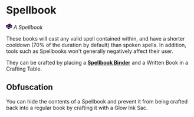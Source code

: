 # Spellbook

![Spellbook Icon](../../common/src/main/resources/assets/scriptor/textures/item/tome_t4.png)
*A Spellbook*

These books will cast any valid spell contained within, and have a shorter
cooldown (70% of the duration by default) than spoken spells. In addition,
tools such as Spellbooks won't generally negatively affect their user.

They can be crafted by placing a **[Spellbook Binder](spellbook-binder.md)** and
a Written Book in a Crafting Table.

## Obfuscation
You can hide the contents of a Spellbook and prevent it from being crafted
back into a regular book by crafting it with a Glow Ink Sac.
